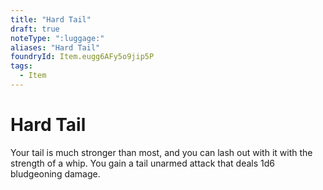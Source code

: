 ```yaml
---
title: "Hard Tail"
draft: true
noteType: ":luggage:"
aliases: "Hard Tail"
foundryId: Item.eugg6AFy5o9jip5P
tags:
  - Item
---
```


# Hard Tail

Your tail is much stronger than most, and you can lash out with it with the strength of a whip. You gain a tail unarmed attack that deals 1d6 bludgeoning damage.
